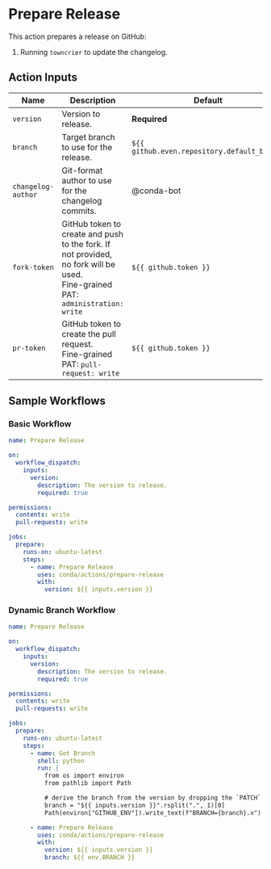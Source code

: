 # Prepare Release

This action prepares a release on GitHub:
1. Running `towncrier` to update the changelog.

## Action Inputs

| Name | Description | Default |
| ---- | ----------- | ------- |
| `version` | Version to release. | **Required** |
| `branch` | Target branch to use for the release. | `${{ github.even.repository.default_branch` |
| `changelog-author` | Git-format author to use for the changelog commits. | @conda-bot |
| `fork-token` | GitHub token to create and push to the fork. If not provided, no fork will be used.<br>Fine-grained PAT: `administration: write` | `${{ github.token }}` |
| `pr-token` | GitHub token to create the pull request.<br>Fine-grained PAT: `pull-request: write` | `${{ github.token }}` |

## Sample Workflows

### Basic Workflow

```yaml
name: Prepare Release

on:
  workflow_dispatch:
    inputs:
      version:
        description: The version to release.
        required: true

permissions:
  contents: write
  pull-requests: write

jobs:
  prepare:
    runs-on: ubuntu-latest
    steps:
      - name: Prepare Release
        uses: conda/actions/prepare-release
        with:
          version: ${{ inputs.version }}
```

### Dynamic Branch Workflow

```yaml
name: Prepare Release

on:
  workflow_dispatch:
    inputs:
      version:
        description: The version to release.
        required: true

permissions:
  contents: write
  pull-requests: write

jobs:
  prepare:
    runs-on: ubuntu-latest
    steps:
      - name: Get Branch
        shell: python
        run: |
          from os import environ
          from pathlib import Path

          # derive the branch from the version by dropping the `PATCH` and using `.x`
          branch = "${{ inputs.version }}".rsplit(".", 1)[0]
          Path(environ["GITHUB_ENV"]).write_text(f"BRANCH={branch}.x")

      - name: Prepare Release
        uses: conda/actions/prepare-release
        with:
          version: ${{ inputs.version }}
          branch: ${{ env.BRANCH }}
```
